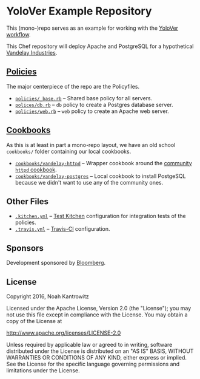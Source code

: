 # YoloVer Example Repository

This (mono-)repo serves as an example for working with the [YoloVer workflow](https://yolover.poise.io).

This Chef repository will deploy Apache and PostgreSQL for a hypothetical
[Vandelay Industries](http://seinfeld.wikia.com/wiki/Vandelay_Industries).

## [Policies](/policies)

The major centerpiece of the repo are the Policyfiles.

* [`policies/_base.rb`](/policies/_base.rb) – Shared base policy for all servers.
* [`polices/db.rb`](/policies/db.rb) – `db` policy to create a Postgres database
  server.
* [`policies/web.rb`](/policies/web.rb) – `web` policy to create an Apache web
  server.

## [Cookbooks](/cookbooks)

As this is at least in part a mono-repo layout, we have an old school `cookbooks/`
folder containing our local cookbooks.

* [`cookbooks/vandelay-httpd`](cookbooks/vandelay-httpd) – Wrapper cookbook
  around the [community `httpd` cookbook](https://supermarket.chef.io/cookbooks/httpd).
* [`cookbooks/vandelay-postgres`](cookbooks/vandelay-postgres) – Local cookbook
  to install PostgeSQL because we didn't want to use any of the community ones.

## Other Files

* [`.kitchen.yml`](.kitchen.yml) – [Test Kitchen](https://kitchen.ci/)
  configuration for integration tests of the policies.
* [`.travis.yml`](.travis.yml) – [Travis-CI](https://travis-ci.org/) configuration.

## Sponsors

Development sponsored by [Bloomberg](http://www.bloomberg.com/company/technology/).

## License

Copyright 2016, Noah Kantrowitz

Licensed under the Apache License, Version 2.0 (the "License");
you may not use this file except in compliance with the License.
You may obtain a copy of the License at

http://www.apache.org/licenses/LICENSE-2.0

Unless required by applicable law or agreed to in writing, software
distributed under the License is distributed on an "AS IS" BASIS,
WITHOUT WARRANTIES OR CONDITIONS OF ANY KIND, either express or implied.
See the License for the specific language governing permissions and
limitations under the License.
